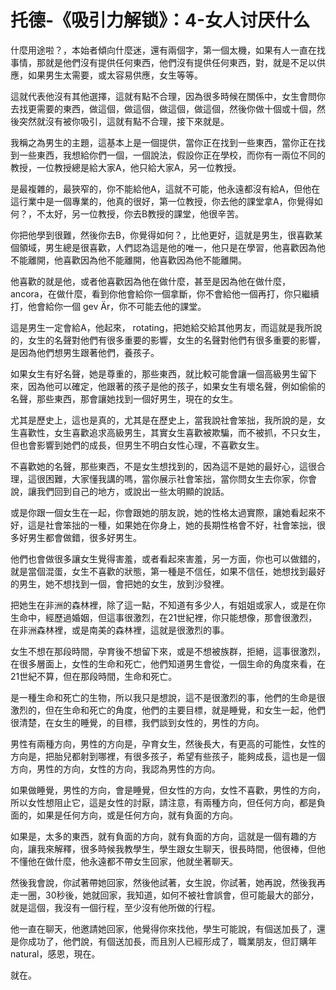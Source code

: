 # 托德-《吸引力解锁》：4-女人讨厌什么

什麼用途啦？，本始者傾向什麼迷，還有兩個字，第一個太機，如果有人一直在找事情，那就是他們沒有提供任何東西，他們沒有提供任何東西，對，就是不足以供應，如果男生太需要，或太容易供應，女生等等。

這就代表他沒有其他選擇，這就有點不合理，因為很多時候在關係中，女生會問你去找更需要的東西，做這個，做這個，做這個，做這個，然後你做十個或十個，然後突然就沒有被你吸引，這就有點不合理，接下來就是。

我稱之為男生的主題，這基本上是一個提供，當你正在找到一些東西，當你正在找到一些東西，我想給你們一個，一個說法，假設你正在學校，而你有一兩位不同的教授，一位教授總是給大家A，他只給大家A，另一位教授。

是最複雜的，最狹窄的，你不能給他A，這就不可能，他永遠都沒有給A，但他在這行業中是一個專業的，他真的很好，第一位教授，你去他的課堂拿A，你覺得如何？，不太好，另一位教授，你去B教授的課堂，他很辛苦。

你把他學到很難，然後你去B，你覺得如何？，比他更好，這就是男生，很喜歡某個領域，男生總是很喜歡，人們認為這是他的唯一，他只是在學習，他喜歡因為他不能離開，他喜歡因為他不能離開，他喜歡因為他不能離開。

他喜歡的就是他，或者他喜歡因為他在做什麼，甚至是因為他在做什麼， ancora，在做什麼，看到你他會給你一個拿斷，你不會給他一個再打，你只繼續打，他會給你一個 gev Är，你不可能去他的課堂。

這是男生一定會給A，他起來， rotating，把她給交給其他男友，而這就是我所說的，女生的名聲對他們有很多重要的影響，女生的名聲對他們有很多重要的影響，是因為他們想男生跟著他們，養孩子。

如果女生有好名聲，她是尊重的，那些東西，就比較可能會讓一個高級男生留下來，因為他可以確定，他跟著的孩子是他的孩子，如果女生有壞名聲，例如偷偷的名聲，那些東西，那會讓她找到一個好男生，現在的女生。

尤其是歷史上，這也是真的，尤其是在歷史上，當我說社會笨拙，我所說的是，女生喜歡性，女生喜歡追求高級男生，其實女生喜歡被欺騙，而不被抓，不只女生，但也會影響到她們的成長，但男生不明白女性心理，不喜歡女生。

不喜歡她的名聲，那些東西，不是女生想找到的，因為這不是她的最好心，這很合理，這很困難，大家懂我講的嗎，當你展示社會笨拙，當你問女生去你家，你會說，讓我們回到自己的地方，或說出一些太明顯的說話。

或是你跟一個女生在一起，你會跟她的朋友說，她的性格太過實際，讓她看起來不好，這是社會笨拙的一種，如果她在你身上，她的長期性格會不好，社會笨拙，很多好男生都會做錯，很多好男生。

他們也會做很多讓女生覺得害羞，或者看起來害羞，另一方面，你也可以做錯的，就是當個混蛋，女生不喜歡的狀態，第一種是不信任，如果不信任，她想找到最好的男生，她不想找到一個，會把她的女生，放到沙發裡。

把她生在非洲的森林裡，除了這一點，不知道有多少人，有姐姐或家人，或是在你生命中，經歷過婚姻，但這事很激烈，在21世紀裡，你只能想像，那會很激烈，在非洲森林裡，或是南美的森林裡，這就是很激烈的事。

女生不想在那段時間，孕育後不想留下來，或是不想被族群，拒絕，這事很激烈，在很多層面上，女性的生命和死亡，他們知道男生會從，一個生命的角度來看，在21世紀不算，但在那段時間，生命和死亡。

是一種生命和死亡的生物，所以我只是想說，這不是很激烈的事，他們的生命是很激烈的，但在生命和死亡的角度，他們的主要目標，就是睡覺，和女生一起，他們很清楚，在女生的睡覺，的目標，我們談到女性的，男性的方向。

男性有兩種方向，男性的方向是，孕育女生，然後長大，有更高的可能性，女性的方向是，把胎兒都射到哪裡，有很多孩子，希望有些孩子，能夠成長，這也是一個方向，男性的方向，女性的方向，我認為男性的方向。

如果做睡覺，男性的方向，會是睡覺，但女性的方向，女性不喜歡，男性的方向，所以女性想阻止它，這是女性的討厭，請注意，有兩種方向，但任何方向，都是負面的，如果是任何方向，或是任何方向，就有負面的方向。

如果是，太多的東西，就有負面的方向，就有負面的方向，這就是一個有趣的方向，讓我來解釋，很多時候我教學生，學生跟女生聊天，很長時間，他很棒，但他不懂他在做什麼，他永遠都不帶女生回家，他就坐著聊天。

然後我會說，你試著帶她回家，然後他試著，女生說，你試著，她再說，然後我再走一圈，30秒後，她就回家，我知道，如何不被社會誤會，但可能最大的部分，就是這個，我沒有一個行程，至少沒有他所做的行程。

他一直在聊天，他邀請她回家，他覺得你來找他，學生可能說，有個送加長了，還是你成功了，他們說，有個送加長，而且別人已經形成了，職業朋友，但訂購年 natural，感恩，現在。

就在。